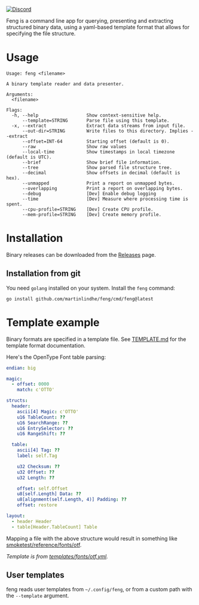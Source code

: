 [![Discord](https://img.shields.io/discord/999601338407190569.svg?label=&logo=discord&logoColor=ffffff&color=7389D8&labelColor=6A7EC2)](https://discord.gg/mYBn9XqRBr)

Feng is a command line app for querying, presenting and extracting structured binary data,
using a yaml-based template format that allows for specifying the file structure.


# Usage

```
Usage: feng <filename>

A binary template reader and data presenter.

Arguments:
  <filename>

Flags:
  -h, --help                  Show context-sensitive help.
      --template=STRING       Parse file using this template.
  -x, --extract               Extract data streams from input file.
      --out-dir=STRING        Write files to this directory. Implies --extract
      --offset=INT-64         Starting offset (default is 0).
      --raw                   Show raw values
      --local-time            Show timestamps in local timezone (default is UTC).
      --brief                 Show brief file information.
      --tree                  Show parsed file structure tree.
      --decimal               Show offsets in decimal (default is hex).
      --unmapped              Print a report on unmapped bytes.
      --overlapping           Print a report on overlapping bytes.
      --debug                 [Dev] Enable debug logging
      --time                  [Dev] Measure where processing time is spent.
      --cpu-profile=STRING    [Dev] Create CPU profile.
      --mem-profile=STRING    [Dev] Create memory profile.
```


# Installation

Binary releases can be downloaded from the [Releases](https://github.com/martinlindhe/feng/releases) page.


## Installation from git

You need `golang` installed on your system. Install the `feng` command:

    go install github.com/martinlindhe/feng/cmd/feng@latest


# Template example

Binary formats are specified in a template file. See [TEMPLATE.md](TEMPLATE.md) for the template format documentation.

Here's the OpenType Font table parsing:

```yaml
endian: big

magic:
  - offset: 0000
    match: c'OTTO'

structs:
  header:
    ascii[4] Magic: c'OTTO'
    u16 TableCount: ??
    u16 SearchRange: ??
    u16 EntrySelector: ??
    u16 RangeShift: ??

  table:
    ascii[4] Tag: ??
    label: self.Tag

    u32 Checksum: ??
    u32 Offset: ??
    u32 Length: ??

    offset: self.Offset
    u8[self.Length] Data: ??
    u8[alignment(self.Length, 4)] Padding: ??
    offset: restore

layout:
  - header Header
  - table[Header.TableCount] Table
```

Mapping a file with the above structure would result in something like [smoketest/reference/fonts/otf](smoketest/reference/fonts/otf).

*Template is from [templates/fonts/otf.yml](templates/fonts/otf.yml).*



## User templates

feng reads user templates from `~/.config/feng`, or from a custom path with the `--template` argument.

